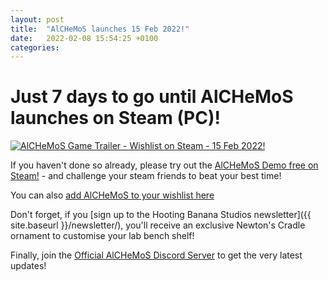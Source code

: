 ```yaml
---
layout: post
title:  "AlCHeMoS launches 15 Feb 2022!"
date:   2022-02-08 15:54:25 +0100
categories: 
---
```

# Just 7 days to go until AlCHeMoS launches on Steam (PC)!

[![AlCHeMoS Game Trailer - Wishlist on Steam - 15 Feb 2022!](http://img.youtube.com/vi/xQt7jn8pZbc/0.jpg)](http://www.youtube.com/watch?v=xQt7jn8pZbc "AlCHeMoS Game Trailer - Wishlist on Steam - Coming 15 Feb 2022!")

If you haven't done so already, please try out the [AlCHeMoS Demo free on Steam!](https://store.steampowered.com/app/1654390/AlCHeMoS_Demo/?utm_source=hbs) - and challenge your steam friends to beat your best time!

You can also [add AlCHeMoS to your wishlist here](https://store.steampowered.com/app/1090590/AlCHeMoS/?utm_source=hbs)

Don't forget, if you [sign up to the Hooting Banana Studios newsletter]({{ site.baseurl }}/newsletter/), you'll receive an exclusive Newton's Cradle ornament to customise your lab bench shelf!

Finally, join the [Official AlCHeMoS Discord Server](https://discord.gg/t8UTyXe) to get the very latest updates!